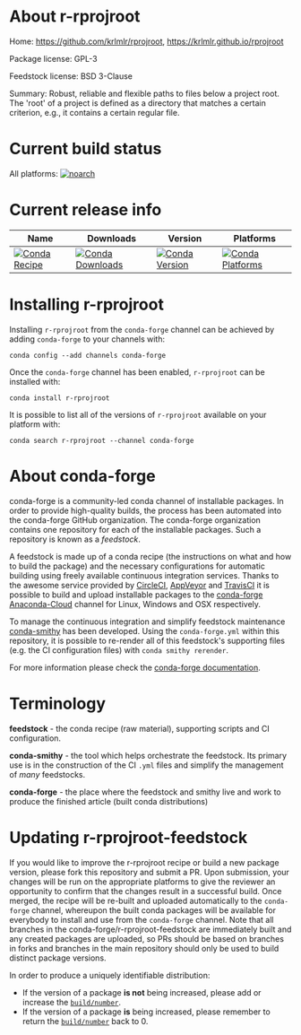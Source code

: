 About r-rprojroot
=================

Home: https://github.com/krlmlr/rprojroot, https://krlmlr.github.io/rprojroot

Package license: GPL-3

Feedstock license: BSD 3-Clause

Summary: Robust, reliable and flexible paths to files below a project root. The 'root' of a project is defined as a directory that matches a certain criterion, e.g., it contains a certain regular file.



Current build status
====================

All platforms:
[![noarch](https://img.shields.io/circleci/project/github/conda-forge/r-rprojroot-feedstock/master.svg?label=noarch)](https://circleci.com/gh/conda-forge/r-rprojroot-feedstock)

Current release info
====================

| Name | Downloads | Version | Platforms |
| --- | --- | --- | --- |
| [![Conda Recipe](https://img.shields.io/badge/recipe-r--rprojroot-green.svg)](https://anaconda.org/conda-forge/r-rprojroot) | [![Conda Downloads](https://img.shields.io/conda/dn/conda-forge/r-rprojroot.svg)](https://anaconda.org/conda-forge/r-rprojroot) | [![Conda Version](https://img.shields.io/conda/vn/conda-forge/r-rprojroot.svg)](https://anaconda.org/conda-forge/r-rprojroot) | [![Conda Platforms](https://img.shields.io/conda/pn/conda-forge/r-rprojroot.svg)](https://anaconda.org/conda-forge/r-rprojroot) |

Installing r-rprojroot
======================

Installing `r-rprojroot` from the `conda-forge` channel can be achieved by adding `conda-forge` to your channels with:

```
conda config --add channels conda-forge
```

Once the `conda-forge` channel has been enabled, `r-rprojroot` can be installed with:

```
conda install r-rprojroot
```

It is possible to list all of the versions of `r-rprojroot` available on your platform with:

```
conda search r-rprojroot --channel conda-forge
```


About conda-forge
=================

conda-forge is a community-led conda channel of installable packages.
In order to provide high-quality builds, the process has been automated into the
conda-forge GitHub organization. The conda-forge organization contains one repository
for each of the installable packages. Such a repository is known as a *feedstock*.

A feedstock is made up of a conda recipe (the instructions on what and how to build
the package) and the necessary configurations for automatic building using freely
available continuous integration services. Thanks to the awesome service provided by
[CircleCI](https://circleci.com/), [AppVeyor](https://www.appveyor.com/)
and [TravisCI](https://travis-ci.org/) it is possible to build and upload installable
packages to the [conda-forge](https://anaconda.org/conda-forge)
[Anaconda-Cloud](https://anaconda.org/) channel for Linux, Windows and OSX respectively.

To manage the continuous integration and simplify feedstock maintenance
[conda-smithy](https://github.com/conda-forge/conda-smithy) has been developed.
Using the ``conda-forge.yml`` within this repository, it is possible to re-render all of
this feedstock's supporting files (e.g. the CI configuration files) with ``conda smithy rerender``.

For more information please check the [conda-forge documentation](https://conda-forge.org/docs/).

Terminology
===========

**feedstock** - the conda recipe (raw material), supporting scripts and CI configuration.

**conda-smithy** - the tool which helps orchestrate the feedstock.
                   Its primary use is in the construction of the CI ``.yml`` files
                   and simplify the management of *many* feedstocks.

**conda-forge** - the place where the feedstock and smithy live and work to
                  produce the finished article (built conda distributions)


Updating r-rprojroot-feedstock
==============================

If you would like to improve the r-rprojroot recipe or build a new
package version, please fork this repository and submit a PR. Upon submission,
your changes will be run on the appropriate platforms to give the reviewer an
opportunity to confirm that the changes result in a successful build. Once
merged, the recipe will be re-built and uploaded automatically to the
`conda-forge` channel, whereupon the built conda packages will be available for
everybody to install and use from the `conda-forge` channel.
Note that all branches in the conda-forge/r-rprojroot-feedstock are
immediately built and any created packages are uploaded, so PRs should be based
on branches in forks and branches in the main repository should only be used to
build distinct package versions.

In order to produce a uniquely identifiable distribution:
 * If the version of a package **is not** being increased, please add or increase
   the [``build/number``](https://conda.io/docs/user-guide/tasks/build-packages/define-metadata.html#build-number-and-string).
 * If the version of a package **is** being increased, please remember to return
   the [``build/number``](https://conda.io/docs/user-guide/tasks/build-packages/define-metadata.html#build-number-and-string)
   back to 0.
